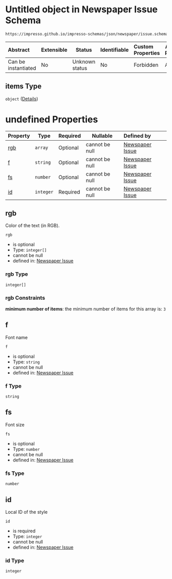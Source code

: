# Untitled object in Newspaper Issue Schema

```txt
https://impresso.github.io/impresso-schemas/json/newspaper/issue.schema.json#/properties/s/items
```




| Abstract            | Extensible | Status         | Identifiable | Custom Properties | Additional Properties | Access Restrictions | Defined In                                                             |
| :------------------ | ---------- | -------------- | ------------ | :---------------- | --------------------- | ------------------- | ---------------------------------------------------------------------- |
| Can be instantiated | No         | Unknown status | No           | Forbidden         | Allowed               | none                | [issue.schema.json\*](../out/issue.schema.json "open original schema") |

## items Type

`object` ([Details](issue-properties-s-items.md))

# undefined Properties

| Property    | Type      | Required | Nullable       | Defined by                                                                                                                                                                           |
| :---------- | --------- | -------- | -------------- | :----------------------------------------------------------------------------------------------------------------------------------------------------------------------------------- |
| [rgb](#rgb) | `array`   | Optional | cannot be null | [Newspaper Issue](issue-properties-s-items-properties-rgb.md "https&#x3A;//impresso.github.io/impresso-schemas/json/newspaper/issue.schema.json#/properties/s/items/properties/rgb") |
| [f](#f)     | `string`  | Optional | cannot be null | [Newspaper Issue](issue-properties-s-items-properties-f.md "https&#x3A;//impresso.github.io/impresso-schemas/json/newspaper/issue.schema.json#/properties/s/items/properties/f")     |
| [fs](#fs)   | `number`  | Optional | cannot be null | [Newspaper Issue](issue-properties-s-items-properties-fs.md "https&#x3A;//impresso.github.io/impresso-schemas/json/newspaper/issue.schema.json#/properties/s/items/properties/fs")   |
| [id](#id)   | `integer` | Required | cannot be null | [Newspaper Issue](issue-properties-s-items-properties-id.md "https&#x3A;//impresso.github.io/impresso-schemas/json/newspaper/issue.schema.json#/properties/s/items/properties/id")   |

## rgb

Color of the text (in RGB).


`rgb`

-   is optional
-   Type: `integer[]`
-   cannot be null
-   defined in: [Newspaper Issue](issue-properties-s-items-properties-rgb.md "https&#x3A;//impresso.github.io/impresso-schemas/json/newspaper/issue.schema.json#/properties/s/items/properties/rgb")

### rgb Type

`integer[]`

### rgb Constraints

**minimum number of items**: the minimum number of items for this array is: `3`

## f

Font name


`f`

-   is optional
-   Type: `string`
-   cannot be null
-   defined in: [Newspaper Issue](issue-properties-s-items-properties-f.md "https&#x3A;//impresso.github.io/impresso-schemas/json/newspaper/issue.schema.json#/properties/s/items/properties/f")

### f Type

`string`

## fs

Font size


`fs`

-   is optional
-   Type: `number`
-   cannot be null
-   defined in: [Newspaper Issue](issue-properties-s-items-properties-fs.md "https&#x3A;//impresso.github.io/impresso-schemas/json/newspaper/issue.schema.json#/properties/s/items/properties/fs")

### fs Type

`number`

## id

Local ID of the style


`id`

-   is required
-   Type: `integer`
-   cannot be null
-   defined in: [Newspaper Issue](issue-properties-s-items-properties-id.md "https&#x3A;//impresso.github.io/impresso-schemas/json/newspaper/issue.schema.json#/properties/s/items/properties/id")

### id Type

`integer`
